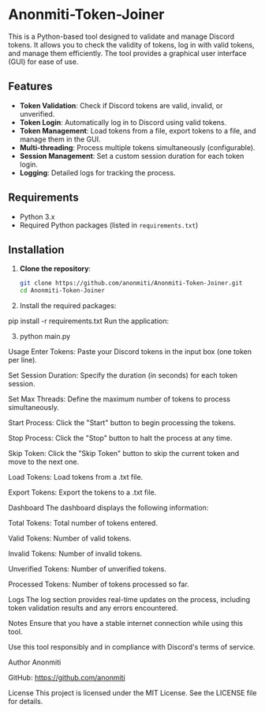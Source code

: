 # Anonmiti-Token-Joiner

This is a Python-based tool designed to validate and manage Discord tokens. It allows you to check the validity of tokens, log in with valid tokens, and manage them efficiently. The tool provides a graphical user interface (GUI) for ease of use.

## Features

- **Token Validation**: Check if Discord tokens are valid, invalid, or unverified.
- **Token Login**: Automatically log in to Discord using valid tokens.
- **Token Management**: Load tokens from a file, export tokens to a file, and manage them in the GUI.
- **Multi-threading**: Process multiple tokens simultaneously (configurable).
- **Session Management**: Set a custom session duration for each token login.
- **Logging**: Detailed logs for tracking the process.

## Requirements

- Python 3.x
- Required Python packages (listed in `requirements.txt`)

## Installation

1. **Clone the repository**:
   ```bash
   git clone https://github.com/anonmiti/Anonmiti-Token-Joiner.git
   cd Anonmiti-Token-Joiner

2. Install the required packages:

pip install -r requirements.txt
Run the application:

3. python main.py


Usage
Enter Tokens: Paste your Discord tokens in the input box (one token per line).

Set Session Duration: Specify the duration (in seconds) for each token session.

Set Max Threads: Define the maximum number of tokens to process simultaneously.

Start Process: Click the "Start" button to begin processing the tokens.

Stop Process: Click the "Stop" button to halt the process at any time.

Skip Token: Click the "Skip Token" button to skip the current token and move to the next one.

Load Tokens: Load tokens from a .txt file.

Export Tokens: Export the tokens to a .txt file.

Dashboard
The dashboard displays the following information:

Total Tokens: Total number of tokens entered.

Valid Tokens: Number of valid tokens.

Invalid Tokens: Number of invalid tokens.

Unverified Tokens: Number of unverified tokens.

Processed Tokens: Number of tokens processed so far.

Logs
The log section provides real-time updates on the process, including token validation results and any errors encountered.

Notes
Ensure that you have a stable internet connection while using this tool.

Use this tool responsibly and in compliance with Discord's terms of service.

Author
Anonmiti

GitHub: https://github.com/anonmiti

License
This project is licensed under the MIT License. See the LICENSE file for details.
